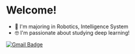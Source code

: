# Welcome!
 * 📖 I'm majoring in Robotics, Intelligence System
 * 🤓 I'm passionate about studying deep learning!

[![Gmail Badge](https://img.shields.io/badge/Gmail-d14836?style=flat-square&logo=Gmail&logoColor=white&link=mailto:strongest0502@gmail.com)](mailto:strongest0502@gmail.com)

<!--
**kangmincho1/kangmincho1** is a ✨ _special_ ✨ repository because its `README.md` (this file) appears on your GitHub profile.

Here are some ideas to get you started:

